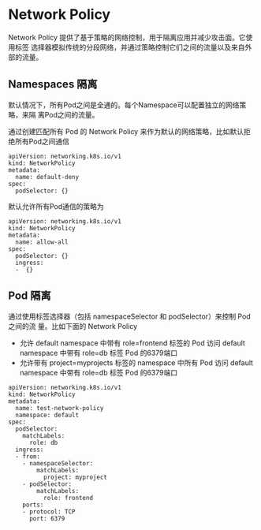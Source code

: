 # Network Policy

Network Policy 提供了基于策略的网络控制，用于隔离应用并减少攻击面。它使用标签 选择器模拟传统的分段网络，并通过策略控制它们之间的流量以及来自外部的流量。

## Namespaces 隔离

默认情况下，所有Pod之间是全通的。每个Namespace可以配置独立的网络策略，来隔 离Pod之间的流量。

通过创建匹配所有 Pod 的 Network Policy 来作为默认的网络策略，比如默认拒 绝所有Pod之间通信

```
apiVersion: networking.k8s.io/v1 
kind: NetworkPolicy
metadata:
  name: default-deny
spec:
  podSelector: {}

```

默认允许所有Pod通信的策略为

```
apiVersion: networking.k8s.io/v1
kind: NetworkPolicy
metadata:
  name: allow-all
spec: 
  podSelector: {}
  ingress:
  -  {}
```

## Pod 隔离

通过使用标签选择器（包括 namespaceSelector 和 podSelector）来控制 Pod 之间的流 量。比如下面的 Network Policy

+ 允许 default namespace 中带有 role=frontend 标签的 Pod 访问 default namespace 中带有 role=db 标签 Pod 的6379端口 
+ 允许带有 project=myprojects 标签的 namespace 中所有 Pod 访问 default namespace 中带有 role=db 标签 Pod 的6379端口

```
apiVersion: networking.k8s.io/v1
kind: NetworkPolicy
metadata:
  name: test-network-policy
  namespace: default
spec:
  podSelector:
    matchLabels:
      role: db
  ingress:
  - from:
    - namespaceSelector: 
        matchLabels:
          project: myproject
    - podSelector: 
        matchLabels:
          role: frontend
    ports:
    - protocol: TCP
      port: 6379
```
